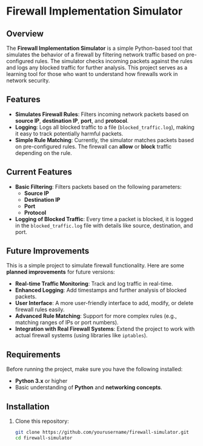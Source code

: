 # Firewall Implementation Simulator

## Overview

The **Firewall Implementation Simulator** is a simple Python-based tool that simulates the behavior of a firewall by filtering network traffic based on pre-configured rules. The simulator checks incoming packets against the rules and logs any blocked traffic for further analysis. This project serves as a learning tool for those who want to understand how firewalls work in network security.

## Features

- **Simulates Firewall Rules**: Filters incoming network packets based on **source IP**, **destination IP**, **port**, and **protocol**.
- **Logging**: Logs all blocked traffic to a file (`blocked_traffic.log`), making it easy to track potentially harmful packets.
- **Simple Rule Matching**: Currently, the simulator matches packets based on pre-configured rules. The firewall can **allow** or **block** traffic depending on the rule.

## Current Features

- **Basic Filtering**: Filters packets based on the following parameters:
  - **Source IP**
  - **Destination IP**
  - **Port**
  - **Protocol**
- **Logging of Blocked Traffic**: Every time a packet is blocked, it is logged in the `blocked_traffic.log` file with details like source, destination, and port.

## Future Improvements

This is a simple project to simulate firewall functionality. Here are some **planned improvements** for future versions:

- **Real-time Traffic Monitoring**: Track and log traffic in real-time.
- **Enhanced Logging**: Add timestamps and further analysis of blocked packets.
- **User Interface**: A more user-friendly interface to add, modify, or delete firewall rules easily.
- **Advanced Rule Matching**: Support for more complex rules (e.g., matching ranges of IPs or port numbers).
- **Integration with Real Firewall Systems**: Extend the project to work with actual firewall systems (using libraries like `iptables`).

## Requirements

Before running the project, make sure you have the following installed:

- **Python 3.x** or higher
- Basic understanding of **Python** and **networking concepts**.

## Installation

1. Clone this repository:

   ```bash
   git clone https://github.com/yourusername/firewall-simulator.git
   cd firewall-simulator
